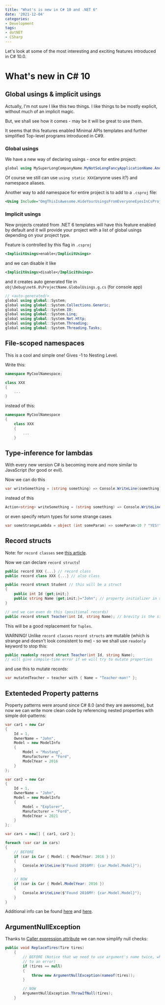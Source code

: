 ```yaml
---
title: "What's is new in C# 10 and .NET 6"
date: '2021-12-04'
categories:
- Development
tags: 
- dotNET
- CSharp
---
```


Let's look at some of the most interesting and exciting features introduced in C# 10.0.

# What's new in C# 10

## Global usings & implicit usings

Actually, I'm not sure I like this two things. I like things to be mostly explicit, without much of an implicit magic.

But, we shall see how it comes - may be it will be great to use them.

It seems that this features enabled Minimal APIs templates and further simplified Top-level programs introduced in C#9.

### Global usings

We have a new way of declaring usings - once for entire project:

```csharp
global using MySuperLongCompanyName.MyNotSoLongFancyApplicationName.AndSomeMoreSomething.Common.BecauseEveryoneLovesCommon;
```

Of course we still can use `using static XXX`(anyone uses it?) and namespace aliases.

Another way to add namespace for entire project is to add to a `.csproj` file:

```xml
<Using Include="OmgThisIsAwesome.HideYourUsingsFromEveryoneEyesInCsProjFiles">
```

### Implicit usings

New projects created from .NET 6 templates will have this feature enabled by default and it will provide your project with a list of global usings depending on your project type.

Feature is controlled by this flag in `.csproj`

```xml
<ImplicitUsings>enable</ImplicitUsings>
```

and we can disable it like

```xml
<ImplicitUsings>disable</ImplicitUsings>
```

and it creates auto generated file in `obj\Debug\net6.0\ProjectName.GlobalUsings.g.cs` (for console app)

```csharp
// <auto-generated/>
global using global::System;
global using global::System.Collections.Generic;
global using global::System.IO;
global using global::System.Linq;
global using global::System.Net.Http;
global using global::System.Threading;
global using global::System.Threading.Tasks;
```

## File-scoped namespaces

This is a cool and simple one! Gives -1 to Nesting Level.

Write this:

```csharp
namespace MyCoolNamespace;

class XXX
{
    ...
}
```

instead of this:

```csharp
namespace MyCoolNamespace
{
    class XXX
    {
        ...
    }
```

## Type-inference for lambdas

With every new version C# is becoming more and more similar to JavaScript (for good or evil).

Now we can do this

```csharp
var writeSomething = (string something) => Console.WriteLine(something);
```

instead of this

```csharp
Action<string> writeSomething = (string something) => Console.WriteLine(something);
```

or even specify return types for some strange cases
```csharp
var someStrangeLambda = object (int someParam) => someParam>10 ? "YES!" : 42;
```

## Record structs

Note: for `record classes` see [this article](/csharp-9-records).

Now we can declare `record structs`!

```csharp
public record XXX {...} // record class
public record class XXX {...} // also class

public record struct Student // this will be a struct
{
    public int Id {get;init;}
    public string Name {get;init;}="John"; // property initializer in struct!
}

// and we can even do this (positional records)
public record struct Teacher(int Id, string Name); // brevity is the sister of talent (c)
```

This will be a good replacement for `Tuples`.

WARNING! Unlike `record classes` `record structs` are mutable (which is strange and doesn't look consistent to me) - so we shall use `readonly` keyword to stop this:

```csharp
public readonly record struct Teacher(int Id, string Name);
// will give compile-time error if we will try to mutate properties
```

and use this to mutate records:

```csharp
var mutatedTeacher = teacher with { Name = "Teacher-man!" };
```

## Extenteded Property patterns

Property patterns were around since C# 8.0 (and they are awesome), but now we can write more clean code by referencing nested properties with simple dot-patterns:

```csharp
var car1 = new Car
{
    Id = 1,
    OwnerName = "John",
    Model = new ModelInfo
    {
        Model = "Mustang",
        Manufacturer = "Ford",
        ModelYear = 2016
    }
};

var car2 = new Car
{
    Id = 1,
    OwnerName = "John",
    Model = new ModelInfo
    {
        Model = "Explorer",
        Manufacturer = "Ford",
        ModelYear = 2021
    }
};

var cars = new[] { car1, car2 };

foreach (var car in cars)
{
    // BEFORE
    if (car is Car { Model: { ModelYear: 2016 } })
    {
        Console.WriteLine($"Found 2016MY: {car.Model.Model}");
    }

    // NOW
    if (car is Car { Model.ModelYear: 2016 })
    {
        Console.WriteLine($"Found 2016MY: {car.Model.Model}");
    }
}
```


Additional info can be found [here](https://docs.microsoft.com/en-gb/dotnet/csharp/language-reference/operators/patterns#property-pattern) and [here](https://docs.microsoft.com/en-us/dotnet/csharp/fundamentals/tutorials/pattern-matching).

## ArgumentNullException

Thanks to [Caller expression attribute](https://docs.microsoft.com/en-gb/dotnet/csharp/language-reference/attributes/caller-information#argument-expressions) we can now simplify null checks:

```csharp
public void ReplaceTires(Tire tires)
    {
        // BEFORE (Notice that we need to use argument's name twice, which can lead 
        // to an error)
        if (tires == null)
        {
            throw new ArgumentNullException(nameof(tires));
        }

        // NOW
        ArgumentNullException.ThrowIfNull(tires);
    }
```
